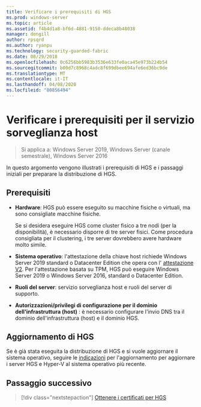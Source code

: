 ```yaml
---
title: Verificare i prerequisiti di HGS
ms.prod: windows-server
ms.topic: article
ms.assetid: f4b4d1a8-bf6d-4881-9150-ddeca8b48038
manager: dongill
author: rpsqrd
ms.author: ryanpu
ms.technology: security-guarded-fabric
ms.date: 08/29/2018
ms.openlocfilehash: 0c6256bb5983b3536e633fe0aca45e973b224b54
ms.sourcegitcommit: b00d7c8968c4adc8f699dbee694afe6ed36bc9de
ms.translationtype: MT
ms.contentlocale: it-IT
ms.lasthandoff: 04/08/2020
ms.locfileid: "80856494"
---
```

# <a name="review-prerequisites-for-the-host-guardian-service"></a>Verificare i prerequisiti per il servizio sorveglianza host

>Si applica a: Windows Server 2019, Windows Server (canale semestrale), Windows Server 2016


In questo argomento vengono illustrati i prerequisiti di HGS e i passaggi iniziali per preparare la distribuzione di HGS.

## <a name="prerequisites"></a>Prerequisiti 

-   **Hardware**: HGS può essere eseguito su macchine fisiche o virtuali, ma sono consigliate macchine fisiche.

    Se si desidera eseguire HGS come cluster fisico a tre nodi (per la disponibilità), è necessario disporre di tre server fisici. Come procedura consigliata per il clustering, i tre server dovrebbero avere hardware molto simile.
  
-   **Sistema operativo**: l'attestazione della chiave host richiede Windows Server 2019 standard o Datacenter Edition che opera con l' [attestazione V2](guarded-fabric-tpm-trusted-attestation-capturing-hardware.md#versioned-attestation-policies). Per l'attestazione basata su TPM, HGS può eseguire Windows Server 2019 o Windows Server 2016, standard o Datacenter Edition.

-   **Ruoli del server**: servizio sorveglianza host e ruoli del server di supporto.

-   **Autorizzazioni/privilegi di configurazione per il dominio dell'infrastruttura (host)** : è necessario configurare l'invio DNS tra il dominio dell'infrastruttura (host) e il dominio HGS. 
    
## <a name="upgrading-hgs"></a>Aggiornamento di HGS

Se è già stata eseguita la distribuzione di HGS e si vuole aggiornare il sistema operativo, seguire le [indicazioni](guarded-fabric-upgrade-to-2019.md) per l'aggiornamento per aggiornare i server HGS e Hyper-V al sistema operativo più recente.

## <a name="next-step"></a>Passaggio successivo

> [!div class="nextstepaction"]
> [Ottenere i certificati per HGS](guarded-fabric-obtain-certs.md)